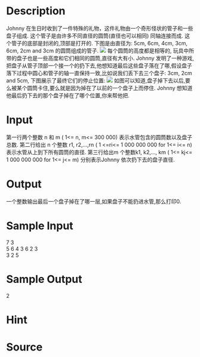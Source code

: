 
# Description

<div class="content">Johnny 在生日时收到了一件特殊的礼物，这件礼物由一个奇形怪状的管子和一些盘子组成. 这个管子是由许多不同直径的圆筒(直径也可以相同) 同轴连接而成. 这个管子的底部是封闭的,顶部是打开的. 下图是由直径为: 5cm, 6cm, 4cm, 3cm, 6cm, 2cm and 3cm 的圆筒组成的管子. 
<img border="0" src="source/bzoj/1510/img/aHR0cHM6Ly9seWRzeS5jb20vSnVkZ2VPbmxpbmUvaW1hZ2VzLzE1MTBfMS5qcGc=.jpg"/>
每个圆筒的高度都是相等的, 玩具中所带的盘子也是一些高度和它们相同的圆筒,直径有大有小. 
Johnny 发明了一种游戏,把盘子从管子顶部一个接一个的扔下去,他想知道最后这些盘子落在了哪,假设盘子落下过程中圆心和管子的轴一直保持一致,比如说我们丢下去三个盘子: 3cm, 2cm and 5cm, 下图展示了最终它们的停止位置: 
<img border="0" src="source/bzoj/1510/img/aHR0cHM6Ly9seWRzeS5jb20vSnVkZ2VPbmxpbmUvaW1hZ2VzLzE1MTBfMi5qcGc=.jpg"/>
如图可以知道,盘子掉下去以后,要么被某个圆筒卡住,要么就是因为掉在了以前的一个盘子上而停住. 
Johnny 想知道他最后扔下去的那个盘子掉在了哪个位置,你来帮他把. 
</div>

# Input

<div class="content">第一行两个整数 n 和 m ( 1&lt;= n, m&lt;= 300 000) 表示水管包含的圆筒数以及盘子总数. 
第二行给出 n 个整数 r1, r2,...,rn ( 1 &lt;=ri&lt;= 1 000 000 000  for 1&lt;= i&lt;= n) 表示水管从上到下所有圆筒的直径. 第三行给出m 个整数k1, k2,..., km ( 1&lt;= kj&lt;= 1 000 000 000 for 1&lt;= j&lt;= m) 分别表示Johnny 依次扔下去的盘子直径. 
</div>

# Output

<div class="content">一个整数输出最后一个盘子掉在了哪一层,如果盘子不能扔进水管,那么打印0. 
</div>

# Sample Input

<div class="content"><span class="sampledata">7 3<br/>
5 6 4 3 6 2 3<br/>
3 2 5<br/>
</span></div>

# Sample Output

<div class="content"><span class="sampledata">2<br/>
</span></div>

# Hint

<div class="content"><p></p></div>

# Source

<div class="content"><p><a href="problemset.php?search="></a></p></div>


